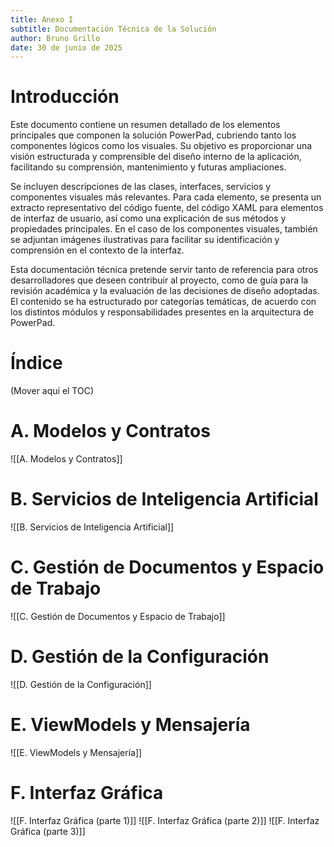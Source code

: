 ```yaml
---
title: Anexo I
subtitle: Documentación Técnica de la Solución
author: Bruno Grillo
date: 30 de junio de 2025
---
```

# Introducción

Este documento contiene un resumen detallado de los elementos principales que componen la solución PowerPad, cubriendo tanto los componentes lógicos como los visuales. Su objetivo es proporcionar una visión estructurada y comprensible del diseño interno de la aplicación, facilitando su comprensión, mantenimiento y futuras ampliaciones.

Se incluyen descripciones de las clases, interfaces, servicios y componentes visuales más relevantes. Para cada elemento, se presenta un extracto representativo del código fuente, del código XAML para elementos de interfaz de usuario, así como una explicación de sus métodos y propiedades principales. En el caso de los componentes visuales, también se adjuntan imágenes ilustrativas para facilitar su identificación y comprensión en el contexto de la interfaz.

Esta documentación técnica pretende servir tanto de referencia para otros desarrolladores que deseen contribuir al proyecto, como de guía para la revisión académica y la evaluación de las decisiones de diseño adoptadas. El contenido se ha estructurado por categorías temáticas, de acuerdo con los distintos módulos y responsabilidades presentes en la arquitectura de PowerPad.

# Índice
(Mover aquí el TOC)

# A. Modelos y Contratos
![[A. Modelos y Contratos]]

# B. Servicios de Inteligencia Artificial
![[B. Servicios de Inteligencia Artificial]]

# C. Gestión de Documentos y Espacio de Trabajo
![[C. Gestión de Documentos y Espacio de Trabajo]]

# D. Gestión de la Configuración
![[D. Gestión de la Configuración]]

# E. ViewModels y Mensajería
![[E. ViewModels y Mensajería]]

# F. Interfaz Gráfica
![[F. Interfaz Gráfica (parte 1)]]
![[F. Interfaz Gráfica (parte 2)]]
![[F. Interfaz Gráfica (parte 3)]]